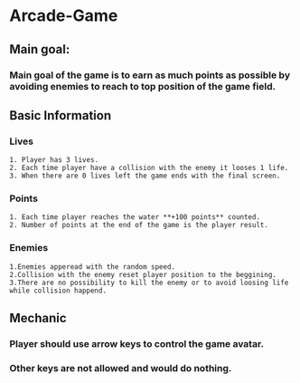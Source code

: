 # Arcade-Game
## **Main goal:**
  ### Main goal of the game is to earn as much points as possible by avoiding enemies to reach to top position of the game field.
  

## **Basic Information**
  ### **Lives**
    1. Player has 3 lives.
    2. Each time player have a collision with the enemy it looses 1 life.
    3. When there are 0 lives left the game ends with the final screen.
  ### **Points**
    1. Each time player reaches the water **+100 points** counted.
    2. Number of points at the end of the game is the player result.
  ### **Enemies**
    1.Enemies apperead with the random speed.
    2.Collision with the enemy reset player position to the beggining.
    3.There are no possibility to kill the enemy or to avoid loosing life while collision happend.
## **Mechanic**
  ### Player should use **arrow keys** to control the game avatar.
  ### Other keys are not allowed and would do nothing.

    
